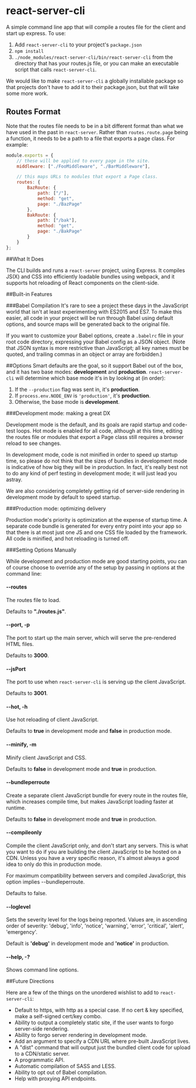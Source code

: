 # react-server-cli

A simple command line app that will compile a routes file for the client and start up express. To use:

1. Add `react-server-cli` to your project's `package.json`
2. `npm install`
3. `./node_modules/react-server-cli/bin/react-server-cli` from the directory that has your routes.js file, or you can make an executable script that calls `react-server-cli`.

We would like to make `react-server-cli` a globally installable package so that projects don't have to add it to their package.json, but that will take some more work.

## Routes Format

Note that the routes file needs to be in a bit different format than what we have used in the past in `react-server`. Rather than `routes.route.page` being a function, it needs to be a path to a file that exports a page class. For example:

```javascript
module.exports = {
	// these will be applied to every page in the site.
	middleware: ["./FooMiddleware", "./BarMiddleware"],

	// this maps URLs to modules that export a Page class.
	routes: {
		BazRoute: {
			path: ["/"],
			method: "get",
			page: "./BazPage"
		},
		BakRoute: {
			path: ["/bak"],
			method: "get",
			page: "./BakPage"
		}
	}
};
```

##What It Does

The CLI builds and runs a `react-server` project, using Express. It compiles JS(X) and CSS into efficiently loadable bundles using webpack, and it supports hot reloading of React components on the client-side.

##Built-in Features

###Babel Compilation
It's rare to see a project these days in the JavaScript world that isn't at least experimenting with ES2015 and ES7. To make this easier, all code in your project will be run through Babel using default options, and source maps will be generated back to the original file.

If you want to customize your Babel options, create a `.babelrc` file in your root code directory, expressing your Babel config as a JSON object. (Note that JSON syntax is more restrictive than JavaScript; all key names must be quoted, and trailing commas in an object or array are forbidden.)

##Options
Smart defaults are the goal, so it support Babel out of the box, and it has two base modes: **development** and **production**. `react-server-cli` will determine which base mode it's in by looking at (in order):

1. If the `--production` flag was sent in, it's **production**.
1. If `process.env.NODE_ENV` is `'production'`, it's **production**.
1. Otherwise, the base mode is **development**.

###Development mode: making a great DX

Development mode is the default, and its goals are rapid startup and code-test loops. Hot mode is enabled for all code, although at this time, editing the routes file or modules that export a Page class still requires a browser reload to see changes.

In development mode, code is not minified in order to speed up startup time, so please do not think that the sizes of bundles in development mode is indicative of how big they will be in production. In fact, it's really best not to do any kind of perf testing in development mode; it will just lead you astray.

We are also considering completely getting rid of server-side rendering in development mode by default to speed startup.

###Production mode: optimizing delivery

Production mode's priority is optimization at the expense of startup time. A separate code bundle is generated for every entry point into your app so that there is at most just one JS and one CSS file loaded by the framework. All code is minified, and hot reloading is turned off.

###Setting Options Manually

While development and production mode are good starting points, you can of course choose to override any of the setup by passing in options at the command line:

#### --routes
The routes file to load.

Defaults to **"./routes.js"**.

#### --port, -p
The port to start up the main server, which will serve the pre-rendered HTML files.

Defaults to **3000**.

#### --jsPort
The port to use when `react-server-cli` is serving up the client JavaScript.

Defaults to **3001**.

#### --hot, -h
Use hot reloading of client JavaScript.

Defaults to **true** in development mode and **false** in production mode.

#### --minify, -m
Minify client JavaScript and CSS.

Defaults to **false** in development mode and **true** in production.

#### --bundleperroute
Create a separate client JavaScript bundle for every route in the routes file, which increases compile time, but makes JavaScript loading faster at runtime.

Defaults to **false** in development mode and **true** in production.

#### --compileonly
Compile the client JavaScript only, and don't start any servers. This is what you want to do if you are building the client JavaScript to be hosted on a CDN. Unless you have a very specific reason, it's almost always a good idea to only do this in production mode.

For maximum compatibility between servers and compiled JavaScript, this option implies --bundleperroute.

Defaults to false.

#### --loglevel
Sets the severity level for the logs being reported. Values are, in ascending order of severity: 'debug', 'info', 'notice', 'warning', 'error', 'critical', 'alert', 'emergency'.

Default is **'debug'** in development mode and **'notice'** in production.

#### --help, -?
Shows command line options.

##Future Directions

Here are a few of the things on the unordered wishlist to add to `react-server-cli`:

* Default to https, with http as a special case. If no cert & key specified, make a self-signed cert/key combo.
* Ability to output a completely static site, if the user wants to forgo server-side rendering.
* Ability to forgo server rendering in development mode.
* Add an argument to specify a CDN URL where pre-built JavaScript lives.
* A "dist" command that will output just the bundled client code for upload to a CDN/static server.
* A programmatic API.
* Automatic compilation of SASS and LESS.
* Ability to opt out of Babel compilation.
* Help with proxying API endpoints.
